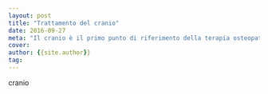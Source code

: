 ```yaml
---
layout: post
title: "Trattamento del cranio"
date: 2016-09-27
meta: "Il cranio è il primo punto di riferimento della terapia osteopatica. Esso è infatti fondamentale per l’equilibro del sistema muscolo-scheletrico. Si trattano diverse zone del cranio per liberare le tensioni accumulate sul corpo."
cover:
author: {{site.author}}
tag:
---
```

cranio
